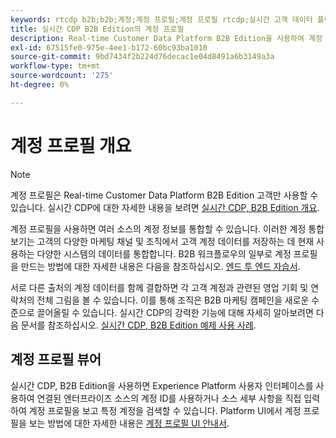 ```yaml
---
keywords: rtcdp b2b;b2b;계정;계정 프로필;계정 프로필 rtcdp;실시간 고객 데이터 플랫폼
title: 실시간 CDP B2B Edition의 계정 프로필
description: Real-time Customer Data Platform B2B Edition을 사용하여 계정 프로필을 사용하여 여러 소스에서 계정 정보를 통합하는 방법을 알아봅니다.
exl-id: 67515fe0-975e-4ee1-b172-60bc93ba1010
source-git-commit: 9bd7434f2b224d76decac1e04d8491a6b3149a3a
workflow-type: tm+mt
source-wordcount: '275'
ht-degree: 0%

---
```


# 계정 프로필 개요

>[!NOTE]
>
>계정 프로필은 Real-time Customer Data Platform B2B Edition 고객만 사용할 수 있습니다. 실시간 CDP에 대한 자세한 내용을 보려면 [실시간 CDP, B2B Edition 개요](../b2b-overview.md).

계정 프로필을 사용하면 여러 소스의 계정 정보를 통합할 수 있습니다. 이러한 계정 통합 보기는 고객의 다양한 마케팅 채널 및 조직에서 고객 계정 데이터를 저장하는 데 현재 사용하는 다양한 시스템의 데이터를 통합합니다. B2B 워크플로우의 일부로 계정 프로필을 만드는 방법에 대한 자세한 내용은 다음을 참조하십시오. [엔드 투 엔드 자습서](../b2b-tutorial.md).

서로 다른 출처의 계정 데이터를 함께 결합하면 각 고객 계정과 관련된 영업 기회 및 연락처의 전체 그림을 볼 수 있습니다. 이를 통해 조직은 B2B 마케팅 캠페인을 새로운 수준으로 끌어올릴 수 있습니다. 실시간 CDP의 강력한 기능에 대해 자세히 알아보려면 다음 문서를 참조하십시오. [실시간 CDP, B2B Edition 예제 사용 사례](../b2b-use-case.md).

## 계정 프로필 뷰어

실시간 CDP, B2B Edition을 사용하면 Experience Platform 사용자 인터페이스를 사용하여 연결된 엔터프라이즈 소스의 계정 ID를 사용하거나 소스 세부 사항을 직접 입력하여 계정 프로필을 보고 특정 계정을 검색할 수 있습니다. Platform UI에서 계정 프로필을 보는 방법에 대한 자세한 내용은 [계정 프로필 UI 안내서](account-profile-ui-guide.md).
